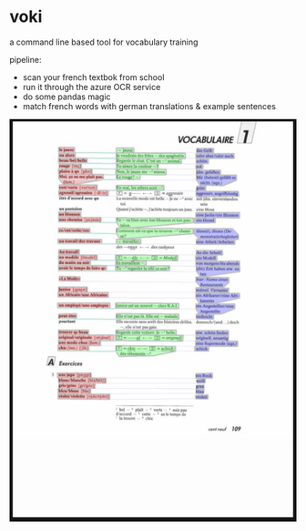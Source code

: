 # voki
a command line based tool for vocabulary training

pipeline:
 * scan your french textbok from school
 * run it through the azure OCR service
 * do some pandas magic
 * match french words with german translations & example sentences 


![g](./data/analyzed_page.JPG)